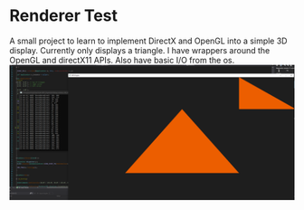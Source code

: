 # Renderer Test

A small project to learn to implement DirectX and OpenGL into a simple 3D display.
Currently only displays a triangle. I have wrappers around the OpenGL and directX11 APIs.
Also have basic I/O from the os.
![Preivew](/images/display.png)

